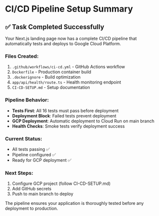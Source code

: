 # CI/CD Pipeline Setup Summary

## ✅ Task Completed Successfully

Your Next.js landing page now has a complete CI/CD pipeline that automatically tests and deploys to Google Cloud Platform.

### Files Created:

1. `.github/workflows/ci-cd.yml` - GitHub Actions workflow
2. `Dockerfile` - Production container build
3. `.dockerignore` - Build optimization
4. `app/api/health/route.ts` - Health monitoring endpoint
5. `CI-CD-SETUP.md` - Setup documentation

### Pipeline Behavior:

- **Tests First**: All 16 tests must pass before deployment
- **Deployment Block**: Failed tests prevent deployment
- **GCP Deployment**: Automatic deployment to Cloud Run on main branch
- **Health Checks**: Smoke tests verify deployment success

### Current Status:

- All tests passing ✅
- Pipeline configured ✅
- Ready for GCP deployment ✅

### Next Steps:

1. Configure GCP project (follow CI-CD-SETUP.md)
2. Add GitHub secrets
3. Push to main branch to deploy

The pipeline ensures your application is thoroughly tested before any deployment to production.
